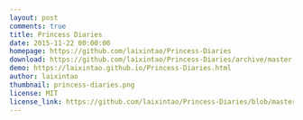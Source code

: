 ```yaml
---
layout: post
comments: true
title: Princess Diaries
date: 2015-11-22 00:00:00
homepage: https://github.com/laixintao/Princess-Diaries
download: https://github.com/laixintao/Princess-Diaries/archive/master.zip
demo: https://laixintao.github.io/Princess-Diaries.html 
author: laixintao
thumbnail: princess-diaries.png
license: MIT
license_link: https://github.com/laixintao/Princess-Diaries/blob/master/LICENSE
---
```

